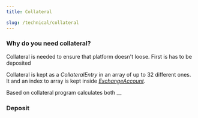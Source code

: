 ```yaml
---
title: Collateral

slug: /technical/collateral 
---
```


### Why do you need collateral?

Collateral is needed to ensure that platform doesn't loose. First is has to be deposited

Collateral is kept as a _CollateralEntry_ in an array of up to 32 different ones. It and an index to array is kept inside [_ExchangeAccount_](http://localhost:3000/docs/technical/account#structure-of-account).

Based on collateral program calculates both __


### Deposit


